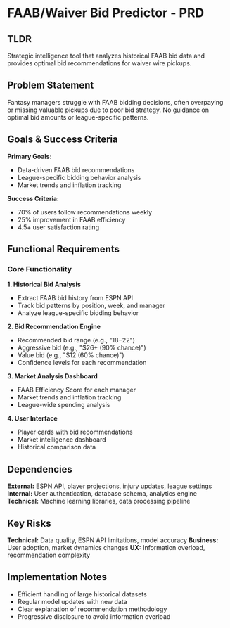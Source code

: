 # FAAB/Waiver Bid Predictor - PRD

## TLDR

Strategic intelligence tool that analyzes historical FAAB bid data and provides optimal bid recommendations for waiver wire pickups.

## Problem Statement

Fantasy managers struggle with FAAB bidding decisions, often overpaying or missing valuable pickups due to poor bid strategy. No guidance on optimal bid amounts or league-specific patterns.

## Goals & Success Criteria

**Primary Goals:**
- Data-driven FAAB bid recommendations
- League-specific bidding behavior analysis
- Market trends and inflation tracking

**Success Criteria:**
- 70% of users follow recommendations weekly
- 25% improvement in FAAB efficiency
- 4.5+ user satisfaction rating

## Functional Requirements

### Core Functionality

**1. Historical Bid Analysis**
- Extract FAAB bid history from ESPN API
- Track bid patterns by position, week, and manager
- Analyze league-specific bidding behavior

**2. Bid Recommendation Engine**
- Recommended bid range (e.g., "$18-$22")
- Aggressive bid (e.g., "$26+ (90% chance)")
- Value bid (e.g., "$12 (60% chance)")
- Confidence levels for each recommendation

**3. Market Analysis Dashboard**
- FAAB Efficiency Score for each manager
- Market trends and inflation tracking
- League-wide spending analysis

**4. User Interface**
- Player cards with bid recommendations
- Market intelligence dashboard
- Historical comparison data

## Dependencies

**External:** ESPN API, player projections, injury updates, league settings
**Internal:** User authentication, database schema, analytics engine
**Technical:** Machine learning libraries, data processing pipeline

## Key Risks

**Technical:** Data quality, ESPN API limitations, model accuracy
**Business:** User adoption, market dynamics changes
**UX:** Information overload, recommendation complexity

## Implementation Notes

- Efficient handling of large historical datasets
- Regular model updates with new data
- Clear explanation of recommendation methodology
- Progressive disclosure to avoid information overload

